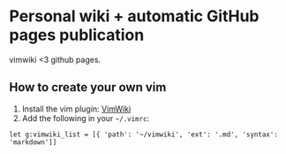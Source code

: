 # Personal wiki + automatic GitHub pages publication

vimwiki <3 github pages.

## How to create your own vim

1. Install the vim plugin: [VimWiki](https://github.com/vimwiki/vimwiki)
2. Add the following in your `~/.vimrc`:

```vim
let g:vimwiki_list = [{ 'path': '~/vimwiki', 'ext': '.md', 'syntax': 'markdown']]
```

